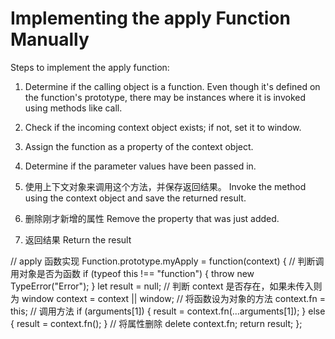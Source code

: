 # Implementing the apply Function Manually

Steps to implement the apply function:
1. Determine if the calling object is a function. Even though it's defined on the function's prototype, there may be instances where it is invoked using methods like call.

2. Check if the incoming context object exists; if not, set it to window.

3. Assign the function as a property of the context object.

4. Determine if the parameter values have been passed in.

5. 使用上下文对象来调用这个方法，并保存返回结果。
Invoke the method using the context object and save the returned result.

6. 删除刚才新增的属性
Remove the property that was just added.

7. 返回结果
Return the result

// apply 函数实现
Function.prototype.myApply = function(context) {
  // 判断调用对象是否为函数
  if (typeof this !== "function") {
    throw new TypeError("Error");
  }
  let result = null;
  // 判断 context 是否存在，如果未传入则为 window
  context = context || window;
  // 将函数设为对象的方法
  context.fn = this;
  // 调用方法
  if (arguments[1]) {
    result = context.fn(...arguments[1]);
  } else {
    result = context.fn();
  }
  // 将属性删除
  delete context.fn;
  return result;
};